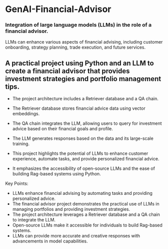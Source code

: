 # GenAI-Financial-Advisor
### Integration of large language models (LLMs) in the role of a financial advisor. 

LLMs can enhance various aspects of financial advising, including customer onboarding, strategy planning, trade execution, and future services.

## A practical project using Python and an LLM to create a financial advisor that provides investment strategies and portfolio management tips. 

- The project architecture includes a Retriever database and a QA chain.
- The Retriever database stores financial advice data using vector embeddings. 
- The QA chain integrates the LLM, allowing users to query for investment advice based on their financial goals and profile. 
- The LLM generates responses based on the data and its large-scale training.

- This project highlights the potential of LLMs to enhance customer experience, automate tasks, and provide personalized financial advice. 
- It emphasizes the accessibility of open-source LLMs and the ease of building Rag-based systems using Python.

Key Points:

- LLMs enhance financial advising by automating tasks and providing personalized advice.
- The financial advisor project demonstrates the practical use of LLMs in managing portfolios and providing investment strategies.
- The project architecture leverages a Retriever database and a QA chain to integrate the LLM.
- Open-source LLMs make it accessible for individuals to build Rag-based systems.
- LLMs can provide more accurate and creative responses with advancements in model capabilities.
